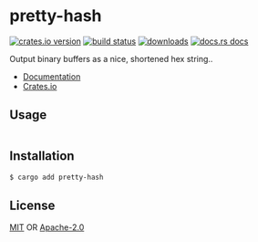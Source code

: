 # pretty-hash
[![crates.io version][1]][2] [![build status][3]][4]
[![downloads][5]][6] [![docs.rs docs][7]][8]

Output binary buffers as a nice, shortened hex string..

- [Documentation][8]
- [Crates.io][2]

## Usage
```rust
```

## Installation
```sh
$ cargo add pretty-hash
```

## License
[MIT](./LICENSE-MIT) OR [Apache-2.0](./LICENSE-APACHE)

[1]: https://img.shields.io/crates/v/pretty-hash.svg?style=flat-square
[2]: https://crates.io/crates/pretty-hash
[3]: https://img.shields.io/travis/datrs/pretty-hash.svg?style=flat-square
[4]: https://travis-ci.org/datrs/pretty-hash
[5]: https://img.shields.io/crates/d/pretty-hash.svg?style=flat-square
[6]: https://crates.io/crates/pretty-hash
[7]: https://docs.rs/pretty-hash/badge.svg
[8]: https://docs.rs/pretty-hash
